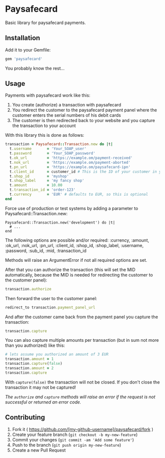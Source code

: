 # Paysafecard

Basic library for paysafecard payments.

## Installation

Add it to your Gemfile:

```ruby
gem 'paysafecard'
```

You probably know the rest...

## Usage

Payments with paysafecard work like this:

1. You create (authorize) a transaction with paysafecard
2. You redirect the customer to the paysafecard payment panel where the customer enters the serial numbers of his debit cards
3. The customer is then redirected back to your website and you capture the transaction to your account

With this library this is done as follows:

```ruby
transaction = Paysafecard::Transaction.new do |t|
  t.username       = 'Your_SOAP_user'
  t.password       = 'Your_SOAP_password'
  t.ok_url         = 'https://example.om/payment-received'
  t.nok_url        = 'https://example.om/payment-aborted'
  t.pn_url         = 'https://example.om/paysafecard-ipn'
  t.client_id      = customer_id # This is the ID of your customer in your database
  t.shop_id        = 'myshop'
  t.shop_label     = 'my fancy shop'
  t.amount         = 10.00
  t.transaction_id = 'order-123'
  t.currency       = 'EUR' # defaults to EUR, so this is optional
end
```

Force use of production or test systems by adding a parameter to Paysafecard::Transaction.new:

```
Paysafecard::Transaction.new('development') do |t|
  # ...
end
```

The following options are possible and/or required:
     :currency, :amount, :ok_url, :nok_url, :pn_url, :client_id, :shop_id,
     :shop_label, :username, :password, :sub_id, :mid, :transaction_id

Methods will raise an ArgumentError if not all required options are set.

After that you can authorize the transaction (this will set the MID automatically, because the MID is needed for redirecting the customer to the customer panel):

```ruby
transaction.authorize
```

Then forward the user to the customer panel:

```ruby
redirect_to transaction.payment_panel_url
```

And after the customer came back from the payment panel you capture the transaction:

```ruby
transaction.capture
```

You can also capture multiple amounts per transaction (but in sum not more than you authorized) like this:

```ruby
# lets assume you authorized an amount of 3 EUR
transaction.amount = 1
transaction.capture(false)
transaction.amount = 2
transaction.capture
```

With `capture(false)` the transaction will not be closed. If you don't close the transaction it may not be captured!

*The `authorize` and `capture` methods will raise an error if the request is not successful or returned an error code.*

## Contributing

1. Fork it ( https://github.com/[my-github-username]/paysafecard/fork )
2. Create your feature branch (`git checkout -b my-new-feature`)
3. Commit your changes (`git commit -am 'Add some feature'`)
4. Push to the branch (`git push origin my-new-feature`)
5. Create a new Pull Request
